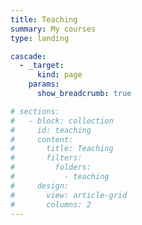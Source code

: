 ```yaml
---
title: Teaching
summary: My courses
type: landing

cascade:
  - _target:
      kind: page
    params:
      show_breadcrumb: true

# sections:
#   - block: collection
#     id: teaching
#     content:
#       title: Teaching
#       filters:
#         folders:
#           - teaching
#     design:
#       view: article-grid
#       columns: 2
---
```

